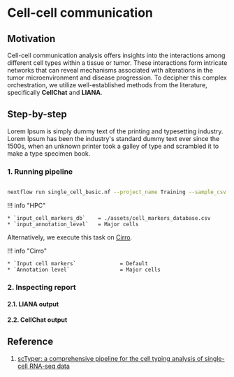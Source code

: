 # Cell-cell communication

## Motivation

Cell-cell communication analysis offers insights into the interactions among different cell types within a tissue or tumor. These interactions form intricate networks that can reveal mechanisms associated with alterations in the tumor microenvironment and disease progression. To decipher this complex orchestration, we utilize well-established methods from the literature, specifically **CellChat** and **LIANA**.

## Step-by-step

Lorem Ipsum is simply dummy text of the printing and typesetting industry. Lorem Ipsum has been the industry's standard dummy text ever since the 1500s, when an unknown printer took a galley of type and scrambled it to make a type specimen book.

### 1. Running pipeline

```{.bash .copy}

nextflow run single_cell_basic.nf --project_name Training --sample_csv sample_table.csv --meta_data meta_data.csv --cancer_type Ovarian -resume -profile seadragon

```
!!! info "HPC"

    * `input_cell_markers_db`    = ./assets/cell_markers_database.csv
    * `input_annotation_level`   = Major cells

Alternatively, we execute this task on [Cirro](https://cirro.bio).

!!! info "Cirro"

    * `Input cell markers`              = Default
    * `Annotation level`                = Major cells

### 2. Inspecting report

#### 2.1. LIANA output

#### 2.2. CellChat output

## Reference

1. [scTyper: a comprehensive pipeline for the cell typing analysis of single-cell RNA-seq data](https://link.springer.com/article/10.1186/s12859-020-03700-5)
